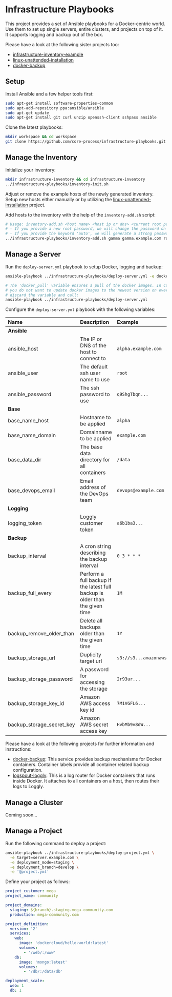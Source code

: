 # Infrastructure Playbooks

This project provides a set of Ansible playbooks for a Docker-centric world. Use them to set up single servers, entire clusters, and projects on top of it. It supports logging and backup out of the box.

Please have a look at the following sister projects too:
- [infrastructure-inventory-example](https://github.com/core-process/infrastructure-inventory-example)
- [linux-unattended-installation](https://github.com/core-process/linux-unattended-installation)
- [docker-backup](https://github.com/core-process/docker-backup)

## Setup

Install Ansible and a few helper tools first:

```sh
sudo apt-get install software-properties-common
sudo apt-add-repository ppa:ansible/ansible
sudo apt-get update
sudo apt-get install git curl unzip openssh-client sshpass ansible
```

Clone the latest playbooks:

```sh
mkdir workspace && cd workspace
git clone https://github.com/core-process/infrastructure-playbooks.git
```

## Manage the Inventory

Initialize your inventory:

```sh
mkdir infrastructure-inventory && cd infrastructure-inventory
../infrastructure-playbooks/inventory-init.sh
```

Adjust or remove the example hosts of the newly generated inventory. Setup new hosts either manually or by utilizing the [linux-unattended-installation](https://github.com/core-process/linux-unattended-installation) project.

Add hosts to the inventory with the help of the `inventory-add.sh` script:

```sh
# Usage: inventory-add.sh <host name> <host ip or dns> <current root password> [<new root password>|auto]
# - If you provide a new root password, we will change the password on the host automatically.
# - If you provide the keyword 'auto', we will generate a strong password automatically.
../infrastructure-playbooks/inventory-add.sh gamma gamma.example.com root-password auto
```

## Manage a Server

Run the `deploy-server.yml` playbook to setup Docker, logging and backup:

```sh
ansible-playbook ../infrastructure-playbooks/deploy-server.yml -e docker_pull=true

# The 'docker_pull' variable ensures a pull of the docker images. In case
# you do not want to update docker images to the newest version on every run,
# discard the variable and call:
ansible-playbook ../infrastructure-playbooks/deploy-server.yml
```

Configure the `deploy-server.yml` playbook with the following variables:

| Name | Description | Example |
| :--- | :--- |  :--- |
| **Ansible** | | |
| ansible_host | The IP or DNS of the host to connect to  | `alpha.example.com` |
| ansible_user | The default ssh user name to use | `root` |
| ansible_password | The ssh password to use | `q9ShgTbqn...` |
| **Base** | | |
| base_name_host | Hostname to be applied | `alpha` |
| base_name_domain | Domainname to be applied | `example.com` |
| base_data_dir | The base data directory for all containers | `/data` |
| base_devops_email | Email address of the DevOps team | `devops@example.com` |
| **Logging** | | |
| logging_token | Loggly customer token  | `a6b1ba3...` |
| **Backup** | | |
| backup_interval | A cron string describing the backup interval | `0 3 * * *` |
| backup_full_every | Perform a full backup if the latest full backup is older than the given time | `1M` |
| backup_remove_older_than | Delete all backups older than the given time | `1Y` |
| backup_storage_url | Duplicity target url | `s3://s3...amazonaws.com/...` |
| backup_storage_password | A password for accessing the storage | `2r93ur...` |
| backup_storage_key_id | Amazon AWS access key id | `7M1VGFL6...` |
| backup_storage_secret_key | Amazon AWS secret access key | `HvbMb9v8dW...` |

Please have a look at the following projects for further information and instructions:
- [docker-backup](https://github.com/core-process/docker-backup): This service provides backup mechanisms for Docker containers. Container labels provide all container related backup configuration.
- [logspout-loggly](https://github.com/iamatypeofwalrus/logspout-loggly): This is a log router for Docker containers that runs inside Docker. It attaches to all containers on a host, then routes their logs to Loggly.

## Manage a Cluster

Coming soon...

## Manage a Project

Run the following command to deploy a project:

```sh
ansible-playbook ../infrastructure-playbooks/deploy-project.yml \
  -e target=server.example.com \
  -e deployment_mode=staging \
  -e deployment_branch=develop \
  -e '@project.yml'
```

Define your project as follows:

```yml
project_customer: mega
project_name: community

project_domains:
  staging: ${branch}.staging.mega-community.com
  production: mega-community.com

project_definition:
  version: '2'
  services:
    web:
      image: 'dockercloud/hello-world:latest'
      volumes:
        - '/web/:/www'
    db:
      image: 'mongo:latest'
      volumes:
        - '/db/:/data/db'

deployment_scale:
  web: 1
  db: 1
```
